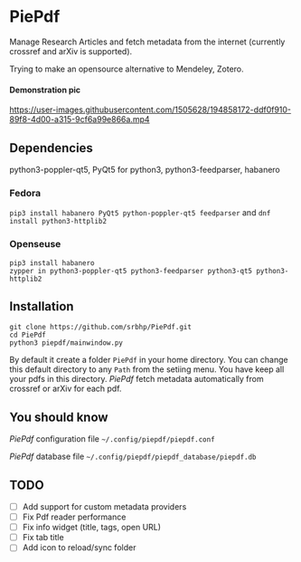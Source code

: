 # PiePdf

Manage Research Articles  and fetch metadata from the internet (currently crossref and arXiv is supported). 

Trying to  make an opensource alternative to Mendeley, Zotero.

<!-- ![demonstration pic](https://github.com/srbhp/PiePdf/raw/master/Screenshot.webm) -->
#### Demonstration pic

https://user-images.githubusercontent.com/1505628/194858172-ddf0f910-89f8-4d00-a315-9cf6a99e866a.mp4


## Dependencies 
python3-poppler-qt5, PyQt5 for python3, python3-feedparser, habanero

### Fedora

`pip3 install habanero PyQt5 python-poppler-qt5 feedparser` and `dnf install python3-httplib2`


### Openseuse

```
pip3 install habanero 
zypper in python3-poppler-qt5 python3-feedparser python3-qt5 python3-httplib2
```

## Installation 
```
git clone https://github.com/srbhp/PiePdf.git
cd PiePdf
python3 piepdf/mainwindow.py
```
By default it create a folder `PiePdf`
 in your home directory. You can change this default directory to any `Path` from the setiing menu.
 You have keep all your pdfs in this directory. *PiePdf* fetch metadata automatically 
 from crossref or arXiv for each pdf.

## You should know 
*PiePdf* configuration file  `~/.config/piepdf/piepdf.conf`

*PiePdf* database file  `~/.config/piepdf/piepdf_database/piepdf.db`


## TODO

- [ ] Add support for custom metadata providers 
- [ ] Fix Pdf reader performance 
- [ ] Fix info widget (title, tags, open URL)
- [ ] Fix tab title 
- [ ] Add icon to reload/sync folder

